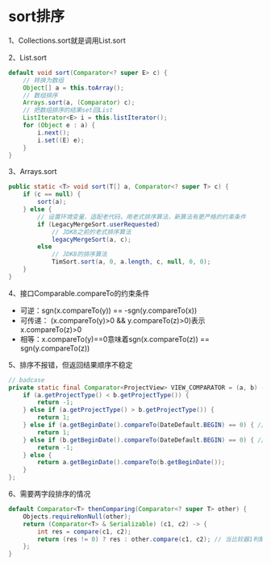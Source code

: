 # sort排序

1、Collections.sort就是调用List.sort

2、List.sort

```java
default void sort(Comparator<? super E> c) {
    // 转换为数组
    Object[] a = this.toArray();
    // 数组排序
    Arrays.sort(a, (Comparator) c);
    // 把数组排序的结果set回List
    ListIterator<E> i = this.listIterator();
    for (Object e : a) {
        i.next();
        i.set((E) e);
    }
}
```

3、Arrays.sort

```java
public static <T> void sort(T[] a, Comparator<? super T> c) {
    if (c == null) {
        sort(a);
    } else {
        // 设置环境变量，适配老代码，用老式排序算法，新算法有更严格的约束条件
        if (LegacyMergeSort.userRequested)
            // JDK8之前的老式排序算法
            legacyMergeSort(a, c);
        else
            // JDK8的排序算法
            TimSort.sort(a, 0, a.length, c, null, 0, 0);
    }
}
```

4、接口Comparable.compareTo的约束条件

* 可逆：sgn(x.compareTo(y)) == -sgn(y.compareTo(x))
* 可传递： (x.compareTo(y)>0 && y.compareTo(z)>0)表示x.compareTo(z)>0
* 相等：x.compareTo(y)==0意味着sgn(x.compareTo(z)) == sgn(y.compareTo(z))

5、排序不报错，但返回结果顺序不稳定

```java
// badcase
private static final Comparator<ProjectView> VIEW_COMPARATOR = (a, b) -> {
    if (a.getProjectType() < b.getProjectType()) {
        return -1;
    } else if (a.getProjectType() > b.getProjectType()) {
        return 1;
    } else if (a.getBeginDate().compareTo(DateDefault.BEGIN) == 0) { // a和b的比较和对方的值无关
        return 1;
    } else if (b.getBeginDate().compareTo(DateDefault.BEGIN) == 0) { // a和b的比较和对方的值无关
        return -1;
    } else {
        return a.getBeginDate().compareTo(b.getBeginDate());
    }
};
```

6、需要两字段排序的情况

```java
default Comparator<T> thenComparing(Comparator<? super T> other) {
    Objects.requireNonNull(other);
    return (Comparator<T> & Serializable) (c1, c2) -> {
        int res = compare(c1, c2);
        return (res != 0) ? res : other.compare(c1, c2); // 当比较器1判断相等时，使用比较器2
    };
}
```
